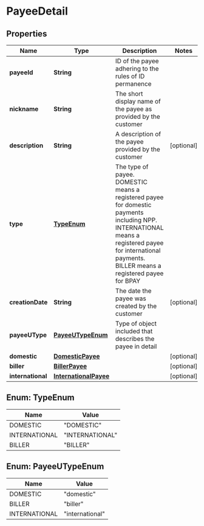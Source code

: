 
# PayeeDetail

## Properties
Name | Type | Description | Notes
------------ | ------------- | ------------- | -------------
**payeeId** | **String** | ID of the payee adhering to the rules of ID permanence | 
**nickname** | **String** | The short display name of the payee as provided by the customer | 
**description** | **String** | A description of the payee provided by the customer |  [optional]
**type** | [**TypeEnum**](#TypeEnum) | The type of payee. DOMESTIC means a registered payee for domestic payments including NPP. INTERNATIONAL means a registered payee for international payments. BILLER means a registered payee for BPAY | 
**creationDate** | **String** | The date the payee was created by the customer |  [optional]
**payeeUType** | [**PayeeUTypeEnum**](#PayeeUTypeEnum) | Type of object included that describes the payee in detail | 
**domestic** | [**DomesticPayee**](DomesticPayee.md) |  |  [optional]
**biller** | [**BillerPayee**](BillerPayee.md) |  |  [optional]
**international** | [**InternationalPayee**](InternationalPayee.md) |  |  [optional]


<a name="TypeEnum"></a>
## Enum: TypeEnum
Name | Value
---- | -----
DOMESTIC | &quot;DOMESTIC&quot;
INTERNATIONAL | &quot;INTERNATIONAL&quot;
BILLER | &quot;BILLER&quot;


<a name="PayeeUTypeEnum"></a>
## Enum: PayeeUTypeEnum
Name | Value
---- | -----
DOMESTIC | &quot;domestic&quot;
BILLER | &quot;biller&quot;
INTERNATIONAL | &quot;international&quot;




